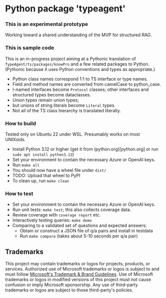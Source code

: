# Python package 'typeagent'

### This is an experimental prototype

Working toward a shared understanding of the MVP for structured RAG.

### This is sample code

This is an in-progress project aiming at a Pythonic translation of
`TypeAgent/ts/packages/knowPro` and a few related packages to Python.
(Pythonic because it uses Python conventions and types as appropriate.)

- Python class names correspond 1:1 to TS interface or type names.
- Field and method names are converted from camelCase to python_case.
- I-named interfaces become `Protocol` classes;
  other interfaces and structured types become dataclasses.
- Union types remain union types;
- but unions of string literals become `Literal` types.
- Not all of the TS class hierarchy is translated literally.

### How to build

Tested only on Ubuntu 22 under WSL. Presumably works on most UNIXoids.

- Install Python 3.12 or higher (get it from (python.org)[python.org]
  or run `sudo apt install python3.12`)
- Set your environment to contain the necessary Azure or OpenAI keys.
- Run `make all`
- You should now have a wheel file under `dist/`
- TODO: Upload that wheel to PyPI
- To clean up, run `make clean`


### How to test

- Set your environment to contain the necessary Azure or OpenAI keys.
- Run unit tests: `make test`; this also collects coverage data.
- Review coverage with `coverage report` etc.
- Interactively testing queries: `make demo`
- Comparing to a validated set of questions and expected answers:
  - Obtain or construct a JSON file of q/a pairs and install in testdata
  - Run `make compare` (takes about 5-10 seconds per q/a pair)

## Trademarks

This project may contain trademarks or logos for projects, products, or services.
Authorized use of Microsoft trademarks or logos is subject to and must follow
[Microsoft's Trademark & Brand Guidelines](https://www.microsoft.com/en-us/legal/intellectualproperty/trademarks/usage/general).
Use of Microsoft trademarks or logos in modified versions of this project
must not cause confusion or imply Microsoft sponsorship.
Any use of third-party trademarks or logos are subject to those third-party's policies.
